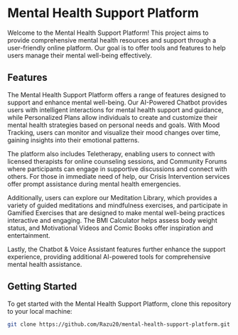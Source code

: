 # Mental Health Support Platform

Welcome to the Mental Health Support Platform! This project aims to provide comprehensive mental health resources and support through a user-friendly online platform. Our goal is to offer tools and features to help users manage their mental well-being effectively.

## Features
The Mental Health Support Platform offers a range of features designed to support and enhance mental well-being. Our AI-Powered Chatbot provides users with intelligent interactions for mental health support and guidance, while Personalized Plans allow individuals to create and customize their mental health strategies based on personal needs and goals. With Mood Tracking, users can monitor and visualize their mood changes over time, gaining insights into their emotional patterns.

The platform also includes Teletherapy, enabling users to connect with licensed therapists for online counseling sessions, and Community Forums where participants can engage in supportive discussions and connect with others. For those in immediate need of help, our Crisis Intervention services offer prompt assistance during mental health emergencies.

Additionally, users can explore our Meditation Library, which provides a variety of guided meditations and mindfulness exercises, and participate in Gamified Exercises that are designed to make mental well-being practices interactive and engaging. The BMI Calculator helps assess body weight status, and Motivational Videos and Comic Books offer inspiration and entertainment.

Lastly, the Chatbot & Voice Assistant features further enhance the support experience, providing additional AI-powered tools for comprehensive mental health assistance.
## Getting Started

To get started with the Mental Health Support Platform, clone this repository to your local machine:

```bash
git clone https://github.com/Razu20/mental-health-support-platform.git
